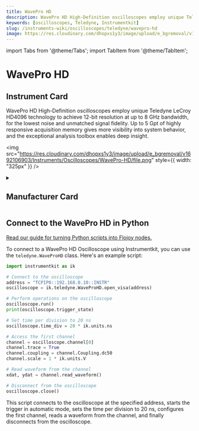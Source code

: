 ```yaml
---
title: WavePro HD
description: WavePro HD High-Definition oscilloscopes employ unique Teledyne LeCroy HD4096 technology to achieve 12-bit resolution at up to 8 GHz bandwidth, for the lowest noise and unmatched signal fidelity. Up to 5 Gpt of highly responsive acquisition memory gives more visibility into system behavior, and the exceptional analysis toolbox enables deep insight.
keywords: [oscilloscopes, Teledyne, Instrumentkit]
slug: /instruments-wiki/oscilloscopes/teledyne/wavepro-hd
image: https://res.cloudinary.com/dhopxs1y3/image/upload/e_bgremoval/v1692106903/Instruments/Oscilloscopes/WavePro-HD/file.png
---
```


import Tabs from '@theme/Tabs';
import TabItem from '@theme/TabItem';

# WavePro HD

## Instrument Card

<div className="flex">

<div>

WavePro HD High-Definition oscilloscopes employ unique Teledyne LeCroy HD4096 technology to achieve 12-bit resolution at up to 8 GHz bandwidth, for the lowest noise and unmatched signal fidelity. Up to 5 Gpt of highly responsive acquisition memory gives more visibility into system behavior, and the exceptional analysis toolbox enables deep insight.

</div>

<img src="https://res.cloudinary.com/dhopxs1y3/image/upload/e_bgremoval/v1692106903/Instruments/Oscilloscopes/WavePro-HD/file.png" style={{ width: "325px" }} />

</div>

<details>
<summary><h2>Manufacturer Card</h2></summary>

<img src="https://res.cloudinary.com/dhopxs1y3/image/upload/v1692125958/Instruments/Vendor%20Logos/Teledyne.png" style={{ width: "100%", objectFit: "cover" }} />

Teledyne LeCroy is an American manufacturer of oscilloscopes, protocol analyzers and other test equipment. LeCroy is now a subsidiary of Teledyne Technologies. <a href="https://www.teledynelecroy.com/">Website</a>.

<ul>
  <li>Headquarters: USA</li>
  <li>Yearly Revenue (millions, USD): 5458.6</li>
</ul>
</details>

## Connect to the WavePro HD in Python

[Read our guide for turning Python scripts into Flojoy nodes.](https://docs.flojoy.ai/custom-nodes/creating-custom-node/)


<Tabs>
<TabItem value="Instrumentkit" label="Instrumentkit">

To connect to a WavePro HD Oscilloscope using Instrumentkit, you can use the `teledyne.WaveProHD` class. Here's an example script:

```python
import instrumentkit as ik

# Connect to the oscilloscope
address = "TCPIP0::192.168.0.10::INSTR"
oscilloscope = ik.teledyne.WaveProHD.open_visa(address)

# Perform operations on the oscilloscope
oscilloscope.run()
print(oscilloscope.trigger_state)

# Set time per division to 20 ns
oscilloscope.time_div = 20 * ik.units.ns

# Access the first channel
channel = oscilloscope.channel[0]
channel.trace = True
channel.coupling = channel.Coupling.dc50
channel.scale = 1 * ik.units.V

# Read waveform from the channel
xdat, ydat = channel.read_waveform()

# Disconnect from the oscilloscope
oscilloscope.close()
```

This script connects to the oscilloscope at the specified address, starts the trigger in automatic mode, sets the time per division to 20 ns, configures the first channel, reads a waveform from the channel, and finally disconnects from the oscilloscope.

</TabItem>
</Tabs>